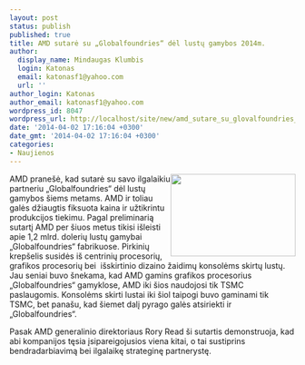 ```yaml
---
layout: post
status: publish
published: true
title: AMD sutarė su „Globalfoundries“ dėl lustų gamybos 2014m.
author:
  display_name: Mindaugas Klumbis
  login: Katonas
  email: katonasf1@yahoo.com
  url: ''
author_login: Katonas
author_email: katonasf1@yahoo.com
wordpress_id: 8047
wordpress_url: http://localhost/site/new/amd_sutare_su_glovalfoundries_del_lustu_gamybos_2014m/
date: '2014-04-02 17:16:04 +0300'
date_gmt: '2014-04-02 17:16:04 +0300'
categories:
- Naujienos
---
```

<p>
	<a href="http://technews.lt/userfiles/globalfoundries-hq.jpg"><img alt="" src="http://technews.lt/userfiles/globalfoundries-hq.jpg" style="width: 220px; height: 145px; float: right;" /></a>AMD prane&scaron;ė, kad sutarė su savo ilgalaikiu partneriu &bdquo;Globalfoundries&ldquo; dėl lustų gamybos &scaron;iems metams. AMD ir toliau galės džiaugtis fiksuota kaina ir užtikrintu produkcijos tiekimu. Pagal preliminarią sutartį AMD per &scaron;iuos metus tikisi i&scaron;leisti apie 1,2 mlrd. dolerių lustų gamybai &bdquo;Globalfoundries&ldquo; fabrikuose. Pirkinių krep&scaron;elis susidės i&scaron; centrinių procesorių, grafikos procesorių bei&nbsp; i&scaron;skirtinio dizaino žaidimų konsolėms skirtų lustų. Jau seniai buvo &scaron;nekama, kad AMD gamins grafikos procesorius &bdquo;Globalfoundries&ldquo; gamyklose, AMD iki &scaron;ios naudojosi tik TSMC paslaugomis. Konsolėms skirti lustai iki &scaron;iol taipogi buvo gaminami tik TSMC, bet pana&scaron;u, kad &scaron;iemet dalį pyrago galės atsiriekti ir &bdquo;Globalfoundries&ldquo;.</p>
<p>
	Pasak AMD generalinio direktoriaus Rory Read &scaron;i sutartis demonstruoja, kad abi kompanijos tęsia įsipareigojusios viena kitai, o tai sustiprins bendradarbiavimą bei ilgalaikę strateginę partnerystę.</p>
